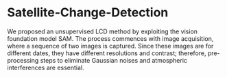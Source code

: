 # Satellite-Change-Detection

We proposed an unsupervised LCD method by exploiting the vision foundation model SAM. The process commences with image acquisition, where a sequence of two images is captured. Since these images are for different dates, they have different resolutions and contrast; therefore, pre-processing steps to eliminate Gaussian noises and atmospheric interferences are essential.
